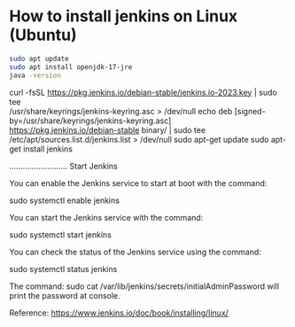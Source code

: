 # How to install jenkins on Linux (Ubuntu)

```bash
sudo apt update
sudo apt install openjdk-17-jre
java -version
```

curl -fsSL https://pkg.jenkins.io/debian-stable/jenkins.io-2023.key | sudo tee \
  /usr/share/keyrings/jenkins-keyring.asc > /dev/null
echo deb [signed-by=/usr/share/keyrings/jenkins-keyring.asc] \
  https://pkg.jenkins.io/debian-stable binary/ | sudo tee \
  /etc/apt/sources.list.d/jenkins.list > /dev/null
sudo apt-get update
sudo apt-get install jenkins

..........................
Start Jenkins

You can enable the Jenkins service to start at boot with the command:

sudo systemctl enable jenkins

You can start the Jenkins service with the command:

sudo systemctl start jenkins

You can check the status of the Jenkins service using the command:

sudo systemctl status jenkins

The command: sudo cat /var/lib/jenkins/secrets/initialAdminPassword will print the password at console.


Reference:
https://www.jenkins.io/doc/book/installing/linux/


